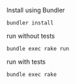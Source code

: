 Install using Bundler
```
bundler install
```
run without tests
```
bundle exec rake run
```
run with tests
```
bundle exec rake
```

